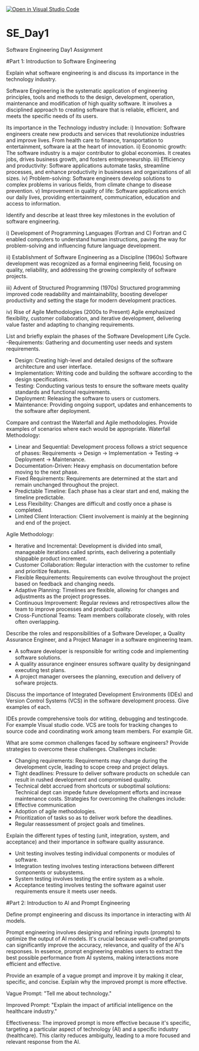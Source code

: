 [![Open in Visual Studio Code](https://classroom.github.com/assets/open-in-vscode-2e0aaae1b6195c2367325f4f02e2d04e9abb55f0b24a779b69b11b9e10269abc.svg)](https://classroom.github.com/online_ide?assignment_repo_id=15566442&assignment_repo_type=AssignmentRepo)
# SE_Day1
Software Engineering Day1 Assignment

#Part 1: Introduction to Software Engineering

Explain what software engineering is and discuss its importance in the technology industry.

Software Engineering is the systematic  application of engineering principles, tools and methods to the design, development, operation, maintenance and modification of high quality software. It involves a disciplined approach to creating software that is reliable, efficient, and meets the specific needs of its users.

Its importance in the Technology industry include:
i) Innovation: Software engineers create new products and services that revolutionize industries and improve lives. From health care to finance, transportation to entertainment, software ia at the heart of innovation.
ii) Economic growth: The software industry is a major contributor to global economies. It creates jobs, drives business growth, and fosters entrepreneurship.
iii) Efficiency and productivity: Software applications automate tasks, streamline processes, and enhance productivity in businesses and organizations of all sizes.
iv) Problem-solving: Software engineers develop solutions to complex problems in various fields, from climate change to disease prevention.
v) Improvement in quality of life: Software applications enrich our daily lives, providing entertainment, communication, education and access to information.
 
Identify and describe at least three key milestones in the evolution of software engineering.

i) Development of Programming Languages (Fortran and C)
Fortran and C enabled computers to understand human instructions, paving the way for problem-solving and influencing future language development.

 ii) Establishment of Software Engineering as a Discipline (1960s)
Software development was recognized as a formal engineering field, focusing on quality, reliability, and addressing the growing complexity of software projects.

iii) Advent of Structured Programming (1970s)
Structured programming improved code readability and maintainability, boosting developer productivity and setting the stage for modern development practices.

iv) Rise of Agile Methodologies (2000s to Present)
Agile emphasized flexibility, customer collaboration, and iterative development, delivering value faster and adapting to changing requirements. 


List and briefly explain the phases of the Software Development Life Cycle.
-Requirements: Gathering and documenting user needs and system requirements.
- Design: Creating high-level and detailed designs of the software architecture and user interface.
- Implementation: Writing code and building the software according to the design specifications.
- Testing: Conducting various tests to ensure the software meets quality standards and functional requirements.
- Deployment: Releasing the software to users or customers.
- Maintenance: Providing ongoing support, updates and enhancements to the software after deployment.

Compare and contrast the Waterfall and Agile methodologies. Provide examples of scenarios where each would be appropriate.
Waterfall Methodology:

- Linear and Sequential: Development process follows a strict sequence of phases: Requirements → Design → Implementation → Testing → Deployment → Maintenance.
- Documentation-Driven: Heavy emphasis on documentation before moving to the next phase.
- Fixed Requirements: Requirements are determined at the start and remain unchanged throughout the project.
- Predictable Timeline: Each phase has a clear start and end, making the timeline predictable.
- Less Flexibility: Changes are difficult and costly once a phase is completed.
- Limited Client Interaction: Client involvement is mainly at the beginning and end of the project.

Agile Methodology:
- Iterative and Incremental: Development is divided into small, manageable iterations called sprints, each delivering a potentially shippable product increment.
- Customer Collaboration: Regular interaction with the customer to refine and prioritize features.
- Flexible Requirements: Requirements can evolve throughout the project based on feedback and changing needs.
- Adaptive Planning: Timelines are flexible, allowing for changes and adjustments as the project progresses.
- Continuous Improvement: Regular reviews and retrospectives allow the team to improve processes and product quality.
- Cross-Functional Teams: Team members collaborate closely, with roles often overlapping.


Describe the roles and responsibilities of a Software Developer, a Quality Assurance Engineer, and a Project Manager in a software engineering team.
- A software developer is responsible for writing code and implementing software solutions.
- A quality assurance engineer ensures software quality by designingand executing test plans.
- A project manager oversees the planning, execution and delivery of sofware projects.

Discuss the importance of Integrated Development Environments (IDEs) and Version Control Systems (VCS) in the software development process. Give examples of each.

IDEs provde comprehensive tools dor wtiting, debugging and testingcode. For example Visual studio code.
VCS are tools for tracking changes to source code and coordinating work among team members. For example Git.

What are some common challenges faced by software engineers? Provide strategies to overcome these challenges.
Challenges include:
- Changing requirements: Requirements may change during the development cycle, leading to scope creep and project delays.
- Tight deadlines: Pressure to deliver software products on schedule can result in rushed development and compromised quality.
- Technical debt accrued from shortcuts or suboptimal solutions: Technical dept can impede future development efforts and increase maintenance costs.
Strategies for overcoming the challenges include:
- Effective communication
- Adoption of agile methodologies.
- Prioritization of tasks so as to deliver work before the deadlines.
- Regular reassessment of project goals and timelines.


Explain the different types of testing (unit, integration, system, and acceptance) and their importance in software quality assurance.
- Unit testing involves testing individual components or modules of software.
- Integration testing involves testing interactions between different components or subsystems.
- System testing involves testing the entire system as a whole.
- Acceptance testing involves testing the software against user requirements ensure it meets user needs.

#Part 2: Introduction to AI and Prompt Engineering

Define prompt engineering and discuss its importance in interacting with AI models.

Prompt engineering involves designing and refining inputs (prompts) to optimize the output of AI models. It's crucial because well-crafted prompts can significantly improve the accuracy, relevance, and quality of the AI's responses. In essence, prompt engineering enables users to extract the best possible performance from AI systems, making interactions more efficient and effective.

Provide an example of a vague prompt and improve it by making it clear, specific, and concise. Explain why the improved prompt is more effective.

Vague Prompt:
"Tell me about technology."

Improved Prompt:
"Explain the impact of artificial intelligence on the healthcare industry."

Effectiveness:
The improved prompt is more effective because it's specific, targeting a particular aspect of technology (AI) and a specific industry (healthcare). This clarity reduces ambiguity, leading to a more focused and relevant response from the AI.
